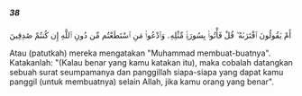 ##### 38

<span class="ayah">أَمْ يَقُولُونَ ٱفْتَرَىٰهُ ۖ قُلْ فَأْتُوا۟ بِسُورَةٍۢ مِّثْلِهِۦ وَٱدْعُوا۟ مَنِ ٱسْتَطَعْتُم مِّن دُونِ ٱللَّهِ إِن كُنتُمْ صَٰدِقِينَ</span>

<span class="ayah_translation">Atau (patutkah) mereka mengatakan "Muhammad membuat-buatnya". Katakanlah: "(Kalau benar yang kamu katakan itu), maka cobalah datangkan sebuah surat seumpamanya dan panggillah siapa-siapa yang dapat kamu panggil (untuk membuatnya) selain Allah, jika kamu orang yang benar".</span>

